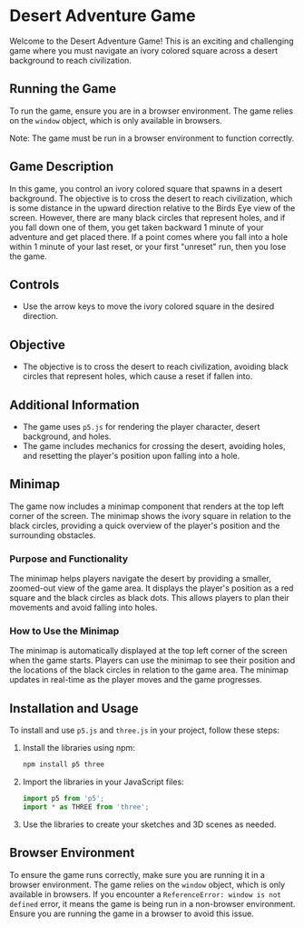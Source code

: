 # Desert Adventure Game

Welcome to the Desert Adventure Game! This is an exciting and challenging game where you must navigate an ivory colored square across a desert background to reach civilization.

## Running the Game

To run the game, ensure you are in a browser environment. The game relies on the `window` object, which is only available in browsers.

Note: The game must be run in a browser environment to function correctly.

## Game Description

In this game, you control an ivory colored square that spawns in a desert background. The objective is to cross the desert to reach civilization, which is some distance in the upward direction relative to the Birds Eye view of the screen. However, there are many black circles that represent holes, and if you fall down one of them, you get taken backward 1 minute of your adventure and get placed there. If a point comes where you fall into a hole within 1 minute of your last reset, or your first "unreset" run, then you lose the game.

## Controls

- Use the arrow keys to move the ivory colored square in the desired direction.

## Objective

- The objective is to cross the desert to reach civilization, avoiding black circles that represent holes, which cause a reset if fallen into.

## Additional Information

- The game uses `p5.js` for rendering the player character, desert background, and holes.
- The game includes mechanics for crossing the desert, avoiding holes, and resetting the player's position upon falling into a hole.

## Minimap

The game now includes a minimap component that renders at the top left corner of the screen. The minimap shows the ivory square in relation to the black circles, providing a quick overview of the player's position and the surrounding obstacles.

### Purpose and Functionality

The minimap helps players navigate the desert by providing a smaller, zoomed-out view of the game area. It displays the player's position as a red square and the black circles as black dots. This allows players to plan their movements and avoid falling into holes.

### How to Use the Minimap

The minimap is automatically displayed at the top left corner of the screen when the game starts. Players can use the minimap to see their position and the locations of the black circles in relation to the game area. The minimap updates in real-time as the player moves and the game progresses.

## Installation and Usage

To install and use `p5.js` and `three.js` in your project, follow these steps:

1. Install the libraries using npm:
   ```bash
   npm install p5 three
   ```

2. Import the libraries in your JavaScript files:
   ```javascript
   import p5 from 'p5';
   import * as THREE from 'three';
   ```

3. Use the libraries to create your sketches and 3D scenes as needed.

## Browser Environment

To ensure the game runs correctly, make sure you are running it in a browser environment. The game relies on the `window` object, which is only available in browsers. If you encounter a `ReferenceError: window is not defined` error, it means the game is being run in a non-browser environment. Ensure you are running the game in a browser to avoid this issue.
